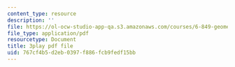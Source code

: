 ```yaml
---
content_type: resource
description: ''
file: https://ol-ocw-studio-app-qa.s3.amazonaws.com/courses/6-849-geometric-folding-algorithms-linkages-origami-polyhedra-fall-2012/767cf4b5d2eb0397f886fcb9fedf15bb_M8Jn9JdzoHU.pdf
file_type: application/pdf
resourcetype: Document
title: 3play pdf file
uid: 767cf4b5-d2eb-0397-f886-fcb9fedf15bb
---
```

